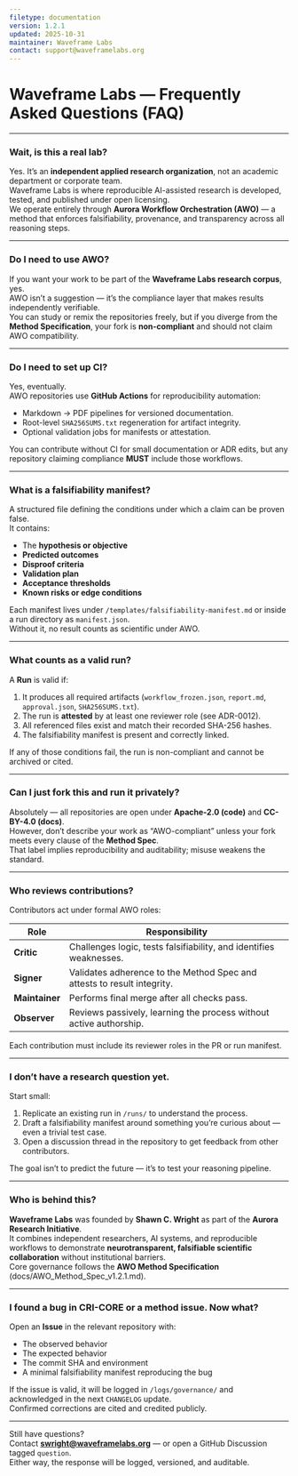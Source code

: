 ```yaml
---
filetype: documentation
version: 1.2.1
updated: 2025-10-31
maintainer: Waveframe Labs
contact: support@waveframelabs.org
---
```


# Waveframe Labs — Frequently Asked Questions (FAQ)

---

### Wait, is this a real lab?

Yes. It’s an **independent applied research organization**, not an academic department or corporate team.  
Waveframe Labs is where reproducible AI-assisted research is developed, tested, and published under open licensing.  
We operate entirely through **Aurora Workflow Orchestration (AWO)** — a method that enforces falsifiability, provenance, and transparency across all reasoning steps.

---

### Do I need to use AWO?

If you want your work to be part of the **Waveframe Labs research corpus**, yes.  
AWO isn’t a suggestion — it’s the compliance layer that makes results independently verifiable.  
You can study or remix the repositories freely, but if you diverge from the **Method Specification**, your fork is **non-compliant** and should not claim AWO compatibility.

---

### Do I need to set up CI?

Yes, eventually.  
AWO repositories use **GitHub Actions** for reproducibility automation:
- Markdown → PDF pipelines for versioned documentation.  
- Root-level `SHA256SUMS.txt` regeneration for artifact integrity.  
- Optional validation jobs for manifests or attestation.

You can contribute without CI for small documentation or ADR edits, but any repository claiming compliance **MUST** include those workflows.

---

### What is a falsifiability manifest?

A structured file defining the conditions under which a claim can be proven false.  
It contains:
- The **hypothesis or objective**  
- **Predicted outcomes**  
- **Disproof criteria**  
- **Validation plan**  
- **Acceptance thresholds**  
- **Known risks or edge conditions**

Each manifest lives under `/templates/falsifiability-manifest.md` or inside a run directory as `manifest.json`.  
Without it, no result counts as scientific under AWO.

---

### What counts as a valid run?

A **Run** is valid if:
1. It produces all required artifacts (`workflow_frozen.json`, `report.md`, `approval.json`, `SHA256SUMS.txt`).  
2. The run is **attested** by at least one reviewer role (see ADR-0012).  
3. All referenced files exist and match their recorded SHA-256 hashes.  
4. The falsifiability manifest is present and correctly linked.  

If any of those conditions fail, the run is non-compliant and cannot be archived or cited.

---

### Can I just fork this and run it privately?

Absolutely — all repositories are open under **Apache-2.0 (code)** and **CC-BY-4.0 (docs)**.  
However, don’t describe your work as “AWO-compliant” unless your fork meets every clause of the **Method Spec**.  
That label implies reproducibility and auditability; misuse weakens the standard.

---

### Who reviews contributions?

Contributors act under formal AWO roles:

| Role | Responsibility |
|------|----------------|
| **Critic** | Challenges logic, tests falsifiability, and identifies weaknesses. |
| **Signer** | Validates adherence to the Method Spec and attests to result integrity. |
| **Maintainer** | Performs final merge after all checks pass. |
| **Observer** | Reviews passively, learning the process without active authorship. |

Each contribution must include its reviewer roles in the PR or run manifest.

---

### I don’t have a research question yet.

Start small:
1. Replicate an existing run in `/runs/` to understand the process.  
2. Draft a falsifiability manifest around something you’re curious about — even a trivial test case.  
3. Open a discussion thread in the repository to get feedback from other contributors.

The goal isn’t to predict the future — it’s to test your reasoning pipeline.

---

### Who is behind this?

**Waveframe Labs** was founded by **Shawn C. Wright** as part of the **Aurora Research Initiative**.  
It combines independent researchers, AI systems, and reproducible workflows to demonstrate **neurotransparent, falsifiable scientific collaboration** without institutional barriers.  
Core governance follows the **AWO Method Specification** (docs/AWO_Method_Spec_v1.2.1.md).

---

### I found a bug in CRI-CORE or a method issue. Now what?

Open an **Issue** in the relevant repository with:
- The observed behavior  
- The expected behavior  
- The commit SHA and environment  
- A minimal falsifiability manifest reproducing the bug  

If the issue is valid, it will be logged in `/logs/governance/` and acknowledged in the next `CHANGELOG` update.  
Confirmed corrections are cited and credited publicly.

---

Still have questions?  
Contact **swright@waveframelabs.org** — or open a GitHub Discussion tagged `question`.  
Either way, the response will be logged, versioned, and auditable.

